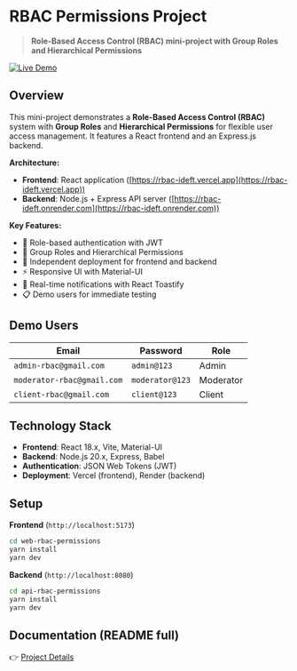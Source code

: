 # RBAC Permissions Project

> **Role-Based Access Control (RBAC) mini-project with Group Roles and Hierarchical Permissions**

[![Live Demo](https://img.shields.io/badge/🚀_Live_Demo-Visit_Here-2ea44f?style=for-the-badge)](https://rbac-ideft.vercel.app)

## Overview

This mini-project demonstrates a **Role-Based Access Control (RBAC)** system with **Group Roles** and **Hierarchical Permissions** for flexible user access management. It features a React frontend and an Express.js backend.

**Architecture:**
- **Frontend**: React application ([https://rbac-ideft.vercel.app](https://rbac-ideft.vercel.app))
- **Backend**: Node.js + Express API server ([https://rbac-ideft.onrender.com](https://rbac-ideft.onrender.com))

**Key Features:**
- 🔐 Role-based authentication with JWT
- 🔄 Group Roles and Hierarchical Permissions
- 🚀 Independent deployment for frontend and backend
- ⚡ Responsive UI with Material-UI
- 🔔 Real-time notifications with React Toastify
- 📋 Demo users for immediate testing

## Demo Users

| Email                   | Password       | Role       |
|-------------------------|----------------|------------|
| `admin-rbac@gmail.com`  | `admin@123`    | Admin      |
| `moderator-rbac@gmail.com` | `moderator@123` | Moderator |
| `client-rbac@gmail.com` | `client@123`   | Client     |

## Technology Stack
- **Frontend**: React 18.x, Vite, Material-UI
- **Backend**: Node.js 20.x, Express, Babel
- **Authentication**: JSON Web Tokens (JWT)
- **Deployment**: Vercel (frontend), Render (backend)

## Setup

**Frontend** (`http://localhost:5173`)
```bash
cd web-rbac-permissions
yarn install
yarn dev
```

**Backend** (`http://localhost:8080`)
```bash
cd api-rbac-permissions
yarn install
yarn dev
```

## Documentation (README full)
👉 [Project Details](./README.full.md)
